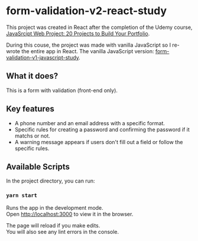 # form-validation-v2-react-study

This project was created in React after the completion of the Udemy course, [JavaSrcipt Web Project: 20 Projects to Build Your Portfolio](https://www.udemy.com/course/javascript-web-projects-to-build-your-portfolio-resume/).

During this couse, the project was made with vanilla JavaScript so I re-wrote the entire app in React.
The vanilla JavaScript version: [form-validation-v1-javascript-study](https://github.com/Pyon18Pyon/form-validation-v1-javascript-study).

## What it does?

This is a form with validation (front-end only). 

## Key features

- A phone number and an email address with a specific format.
- Specific rules for creating a password and confirming the password if it matchs or not.
- A warning message appears if users don't fill out a field or follow the specific rules. 

## Available Scripts

In the project directory, you can run:

### `yarn start`

Runs the app in the development mode.\
Open [http://localhost:3000](http://localhost:3000) to view it in the browser.

The page will reload if you make edits.\
You will also see any lint errors in the console.
